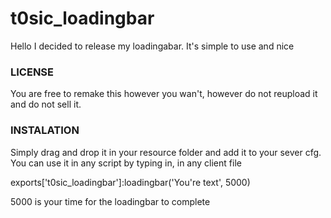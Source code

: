# t0sic_loadingbar

Hello I decided to release my loadingabar. It's simple to use and nice

### LICENSE

You are free to remake this however you wan't, however do not reupload it and do not sell it.

### INSTALATION

Simply drag and drop it in your resource folder and add it to your sever cfg. You can use it in any script by typing in, in any client file

exports['t0sic_loadingbar']:loadingbar('You're text', 5000)

5000 is your time for the loadingbar to complete

